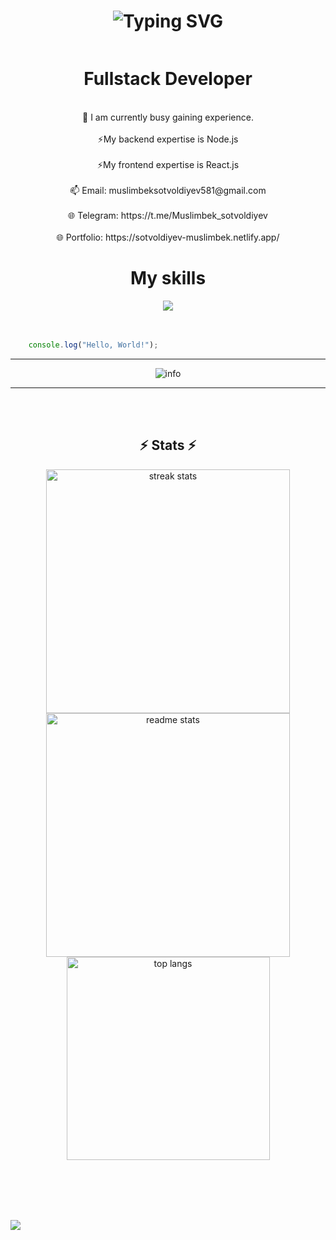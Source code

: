 
<h1 align="center">
  <img src="https://readme-typing-svg.herokuapp.com?font=sans-serif&pause=1000&color=03FC7B&width=435&lines=Hi%2C+There+%F0%9F%91%8B+;I'm+Sotvoldiyev+Muslimbek" alt="Typing SVG" />
</h1>
<div align="center" style="display:flex; flex-direction:column">
<h1>Fullstack Developer</h1>
<br/>
🌱 I am currently busy gaining experience.
  <br/>  <br/>
⚡My backend expertise is Node.js 
  <br/>  <br/>
⚡My frontend expertise is React.js
    <br/>  <br/>
📫 Email: muslimbeksotvoldiyev581@gmail.com
      <br/>  <br/>
🌐 Telegram: https://t.me/Muslimbek_sotvoldiyev
    <br/>  <br/>
🌐 Portfolio: https://sotvoldiyev-muslimbek.netlify.app/
</div>

<div align="center">
  <h1>
    My skills
  </h1>
  <img src="https://skillicons.dev/icons?i=js,html,css,nodejs,nestjs,react,docker,c,postgresql,git,postman,github,linux,stackoverflow" />
</div>
    <br/>  <br/>



```javascript 
    console.log("Hello, World!");

```
<hr/>
<div align="center">
    <img src="https://github-profile-summary-cards.vercel.app/api/cards/profile-details?username=muslimbeko8&theme=github_dark" alt="info">
    
</div>
<hr/>    <br/>  <br/>
<h2 align="center">⚡ Stats ⚡</h2>
<div align=center>
  <img width=390 src="https://github-readme-streak-stats-salesp07.vercel.app/?user=muslimbeko8&count_private=true&theme=react&border_radius=10" alt="streak stats"/>
  <img width=390 src="https://github-readme-stats-salesp07.vercel.app/api?username=muslimbeko8&count_private=true&show_icons=true&theme=react&rank_icon=github&border_radius=10" alt="readme stats" />
  <br/>
  <img width=325 align="center" src="https://github-readme-stats-salesp07.vercel.app/api/top-langs/?username=muslimbeko8&hide=HTML&langs_count=8&layout=compact&theme=react&border_radius=10&size_weight=0.5&count_weight=0.5&exclude_repo=github-readme-stats" alt="top langs" />
</div>




<br><br>
<br><br>

</div align="center">
<img src="https://raw.githubusercontent.com/catppuccin/catppuccin/main/assets/footers/gray0_ctp_on_line.svg?sanitize=true"/>
</div>




